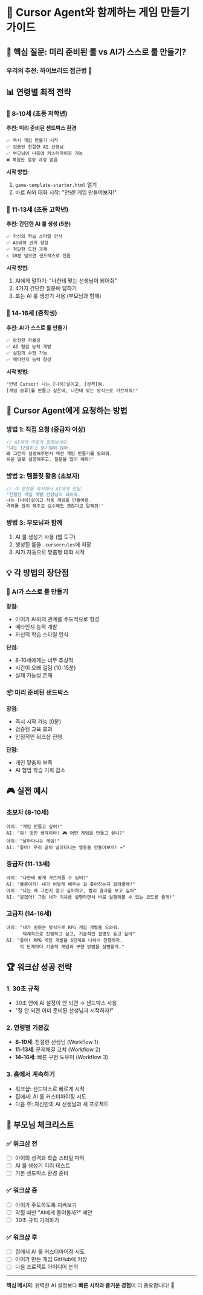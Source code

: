 # 🤖 Cursor Agent와 함께하는 게임 만들기 가이드

## 🎯 핵심 질문: 미리 준비된 룰 vs AI가 스스로 룰 만들기?

### 우리의 추천: **하이브리드 접근법** 🌟

## 📊 연령별 최적 전략

### 🧒 8-10세 (초등 저학년)
**추천: 미리 준비된 샌드박스 환경**
```
✅ 즉시 게임 만들기 시작
✅ 검증된 친절한 AI 선생님
✅ 부모님이 나중에 커스터마이징 가능
❌ 복잡한 설정 과정 없음
```

**시작 방법:**
1. `game-template-starter.html` 열기
2. 바로 AI와 대화 시작: "안녕! 게임 만들어보자!"

### 👦 11-13세 (초등 고학년)
**추천: 간단한 AI 룰 생성 (5분)**
```
✅ 자신의 학습 스타일 인식
✅ AI와의 관계 형성
✅ 적당한 도전 과제
⚠️ 10분 넘으면 샌드박스로 전환
```

**시작 방법:**
1. AI에게 말하기: "나한테 맞는 선생님이 되어줘"
2. 4가지 간단한 질문에 답하기
3. 또는 AI 룰 생성기 사용 (부모님과 함께)

### 🧑 14-16세 (중학생)
**추천: AI가 스스로 룰 만들기**
```
✅ 완전한 자율성
✅ AI 협업 능력 개발
✅ 실험과 수정 가능
✅ 메타인지 능력 향상
```

**시작 방법:**
```
"안녕 Cursor! 나는 [나이]살이고, [성격]해. 
[게임 종류]를 만들고 싶은데, 나한테 맞는 방식으로 가르쳐줘!"
```

## 🚀 Cursor Agent에게 요청하는 방법

### 방법 1: 직접 요청 (중급자 이상)
```javascript
// AI에게 이렇게 말해보세요:
"나는 12살이고 호기심이 많아. 
왜 그런지 설명해주면서 액션 게임 만들기를 도와줘.
쉬운 말로 설명해주고, 질문을 많이 해줘!"
```

### 방법 2: 템플릿 활용 (초보자)
```javascript
// 이 문장을 복사해서 AI에게 전달:
"친절한 게임 개발 선생님이 되어줘. 
나는 [나이]살이고 처음 게임을 만들어봐. 
격려를 많이 해주고 실수해도 괜찮다고 말해줘!"
```

### 방법 3: 부모님과 함께
1. AI 룰 생성기 사용 (웹 도구)
2. 생성된 룰을 `.cursorrules`에 저장
3. AI가 자동으로 맞춤형 대화 시작

## 💡 각 방법의 장단점

### 🎯 AI가 스스로 룰 만들기
**장점:**
- 아이가 AI와의 관계를 주도적으로 형성
- 메타인지 능력 개발
- 자신의 학습 스타일 인식

**단점:**
- 8-10세에게는 너무 추상적
- 시간이 오래 걸림 (10-15분)
- 실패 가능성 존재

### 📦 미리 준비된 샌드박스
**장점:**
- 즉시 시작 가능 (0분)
- 검증된 교육 효과
- 안정적인 워크샵 진행

**단점:**
- 개인 맞춤화 부족
- AI 협업 학습 기회 감소

## 🎮 실전 예시

### 초보자 (8-10세)
```
아이: "게임 만들고 싶어!"
AI: "와! 멋진 생각이야! 🎮 어떤 게임을 만들고 싶니?"
아이: "날아다니는 게임!"
AI: "좋아! 우리 같이 날아다니는 영웅을 만들어보자! ✈️"
```

### 중급자 (11-13세)
```
아이: "나한테 맞게 가르쳐줄 수 있어?"
AI: "물론이지! 네가 어떻게 배우는 걸 좋아하는지 알려줄래?"
아이: "나는 왜 그런지 알고 싶어하고, 빨리 결과를 보고 싶어"
AI: "알겠어! 그럼 내가 이유를 설명하면서 바로 실행해볼 수 있는 코드를 줄게!"
```

### 고급자 (14-16세)
```
아이: "내가 원하는 방식으로 RPG 게임 개발을 도와줘. 
      체계적으로 진행하고 싶고, 기술적인 설명도 듣고 싶어"
AI: "좋아! RPG 게임 개발을 6단계로 나눠서 진행하자.
     각 단계마다 기술적 개념과 구현 방법을 설명할게."
```

## 🏆 워크샵 성공 전략

### 1. 30초 규칙
- 30초 안에 AI 설정이 안 되면 → 샌드박스 사용
- "잘 안 되면 이미 준비된 선생님과 시작하자!"

### 2. 연령별 기본값
- **8-10세**: 친절한 선생님 (Workflow 1)
- **11-13세**: 문제해결 코치 (Workflow 2)
- **14-16세**: 빠른 구현 도우미 (Workflow 3)

### 3. 홈에서 계속하기
- 워크샵: 샌드박스로 빠르게 시작
- 집에서: AI 룰 커스터마이징 시도
- 다음 주: 자신만의 AI 선생님과 새 프로젝트

## 📝 부모님 체크리스트

### ✅ 워크샵 전
- [ ] 아이의 성격과 학습 스타일 파악
- [ ] AI 룰 생성기 미리 테스트
- [ ] 기본 샌드박스 환경 준비

### ✅ 워크샵 중
- [ ] 아이가 주도하도록 지켜보기
- [ ] 막힐 때만 "AI에게 물어볼까?" 제안
- [ ] 30초 규칙 기억하기

### ✅ 워크샵 후
- [ ] 집에서 AI 룰 커스터마이징 시도
- [ ] 아이가 만든 게임 GitHub에 저장
- [ ] 다음 프로젝트 아이디어 논의

---

**핵심 메시지**: 완벽한 AI 설정보다 **빠른 시작과 즐거운 경험**이 더 중요합니다! 🌟